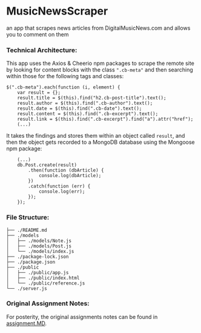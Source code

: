 # MusicNewsScraper
an app that scrapes news articles from DigitalMusicNews.com and allows you to comment on them

### Technical Architecture:

This app uses the Axios & Cheerio npm packages to scrape the remote site by looking for content blocks with the class `".cb-meta"` and then searching within those for the following tags and classes:

```
$(".cb-meta").each(function (i, element) {
    var result = {};
    result.title = $(this).find("h2.cb-post-title").text();
    result.author = $(this).find(".cb-author").text();
    result.date = $(this).find(".cb-date").text();
    result.content = $(this).find(".cb-excerpt").text();
    result.link = $(this).find(".cb-excerpt").find("a").attr("href");
    (...)
```

It takes the findings and stores them within an object called `result`, and then the object gets recorded to a MongoDB database using the Mongoose npm package:

```
    (...)
    db.Post.create(result)
        .then(function (dbArticle) {
            console.log(dbArticle);
        })
        .catch(function (err) {
            console.log(err);
        });
    });
```

### File Structure:

```
├── ./README.md
├── ./models
│   ├── ./models/Note.js
│   ├── ./models/Post.js
│   └── ./models/index.js
├── ./package-lock.json
├── ./package.json
├── ./public
│   ├── ./public/app.js
│   ├── ./public/index.html
│   └── ./public/reference.js
└── ./server.js
```

### Original Assignment Notes:

For posterity, the original assignments notes can be found in [assignment.MD](https://github.com/cf512/MusicNewsScraper/blob/master/assignment.MD).
